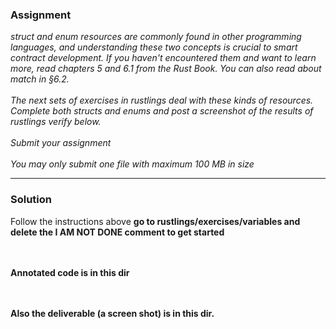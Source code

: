 ### Assignment
<i>
struct and enum resources are commonly found in other programming languages, and understanding these two concepts is crucial to smart contract development. If you haven't encountered them and want to learn more, read chapters 5 and 6.1 from the Rust Book. You can also read about match in §6.2.
<br/> <br/> 
The next sets of exercises in rustlings deal with these kinds of resources. Complete both structs and enums and post a screenshot of the results of rustlings verify below.
<br/> <br/> 
Submit your assignment
<br/> <br/> 
You may only submit one file with maximum 100 MB in size
</i>
<hr/>

### Solution
Follow the instructions above
<b>go to rustlings/exercises/variables and delete the I AM NOT DONE comment to get started</b>


<br/> <br/> 
<b>Annotated code is in this dir<b>


<br/> <br/> 
Also the deliverable (a screen shot) is in this dir.
